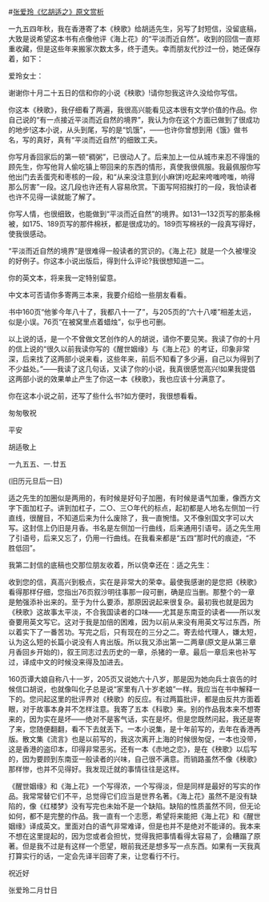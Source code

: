 #[张爱玲《忆胡适之》原文赏析](https://www.vrrw.net/wx/9931.html)

一九五四年秋，我在香港寄了本《秧歌》给胡适先生，另写了封短信，没留底稿，大致是说希望这本书有点像他评《海上花》的“平淡而近自然”。收到的回信一直郑重收藏，但是这些年来搬家次数太多，终于遗失。幸而朋友代抄过一份，她还保存着，如下：

爱玲女士：

谢谢你十月二十五日的信和你的小说《秧歌》!请你恕我这许久没给你写信。

你这本《秧歌》，我仔细看了两遍，我很高兴能看见这本很有文学价值的作品。你自己说的“有一点接近平淡而近自然的境界”，我认为你在这个方面已做到了很成功的地步!这本小说，从头到尾，写的是“饥饿”，——也许你曾想到用《饿》做书名，写的真好，真有“平淡而近自然”的细致工夫。



你写月香回家后的第一顿“稠粥”，已很动人了。后来加上一位从城市来忍不得饿的顾先生，你写他背人偷吃镇上带回来的东西的情形，真使我很佩服。我最佩服你写他出门去丢蛋壳和枣核的一段，和“从来没注意到(小麻饼)吃起来咵嗤咵嗤，响得那么厉害”一段。这几段也许还有人容易欣赏。下面写阿招挨打的一段，我怕读者也许不见得一读就能了解了。

你写人情，也很细致，也能做到“平淡而近自然”的境界。如131—132页写的那条棉被，如175、189页写的那件棉袄，都是很成功的。189页写棉袄的一段真写得好，使我很感动。

“平淡而近自然的境界”是很难得一般读者的赏识的。《海上花》就是一个久被埋没的好例子。你这本小说出版后，得到什么评论?我很想知道一二。

你的英文本，将来我一定特别留意。

中文本可否请你多寄两三本来，我要介绍给一些朋友看看。

书中160页“他爹今年八十了，我都八十一了”，与205页的“六十八喽”相差太远，似是小误。76页“在被窝里点着蜡烛”，似乎也可删。

以上说的话，是一个不曾做文艺创作的人的胡说，请你不要见笑。我读了你的十月的信上说的“很久以前我读你写的《醒世姻缘》与《海上花》的考证，印象非常深，后来找了这两部小说来看，这些年来，前后不知看了多少遍，自己以为得到了不少益处。”——我读了这几句话，又读了你的小说，我真很感觉高兴!如果我提倡这两部小说的效果单止产生了你这一本《秧歌》，我也应该十分满意了。

你在这本小说之前，还写了些什么书?如方便时，我很想看看。

匆匆敬祝

平安

胡适敬上

一九五五、一.廿五

(旧历元旦后一日)

适之先生的加圈似是两用的，有时候是好句子加圈，有时候是语气加重，像西方文字下面加杠子。讲到加杠子，二○、三○年代的标点，起初都是人地名左侧加一行直线，很醒目，不知道后来为什么废除了，我一直惋惜。又不像别国文字可以大写。这封信上仍旧是月香。书名是左侧加一行曲线，后来通用引语号。适之先生用了引语号，后来又忘了，仍用一行曲线。在我看来都是“五四”那时代的痕迹，“不胜低回”。

我第二封信的底稿也交那位朋友收着，所以侥幸还在：适之先生：

收到您的信，真高兴到极点，实在是非常大的荣幸。最使我感谢的是您把《秧歌》看得那样仔细，您指出76页叙沙明往事那一段可删，确是应当删。那整个的一章是勉强添补出来的。至于为什么要添，那原因说起来很复杂。最初我也就是因为《秧歌》这故事太平淡，不合我国读者的口味——尤其是东南亚的读者——所以发奋要用英文写它。这对于我是加倍的困难，因为以前从来没有用英文写过东西，所以着实下了一番苦功。写完之后，只有现在的三分之二。寄去给代理人，嫌太短，认为这么短的长篇小说没有人肯出版。所以我又添出第一二两章(原文是从第三章月香回乡开始的)，叙王同志过去历史的一章，杀猪的一章。最后一章后来也补写过，译成中文的时候没来得及加进去。

160页谭大娘自称八十一岁，205页又说她六十八岁，那是因为她向兵士哀告的时候信口胡说，也就像叫化子总是说“家里有八十岁老娘”一样。我应当在书中解释一下的。您问起这里的批评界对《秧歌》的反应。有过两篇批评，都是由反共方面着眼，对于故事本身并不怎样注意。我寄了五本《科歌》来。别的作品我本来不想寄来的，因为实在是坏——绝对不是客气话，实在是坏。但是您既然问起，我还是寄了来，您随便翻翻，看不下去就丢下。一本小说集，是十年前写的，去年在香港再版。散文集《流言》也是以前写的，我这次离开上海的时候很匆促，一本也没带，这是香港的盗印本，印得非常恶劣。还有一本《赤地之恋》，是在《秧歌》以后写的，因为要顾到东南亚一般读者的兴味，自己很不满意。而销路虽然不像《秧歌》那样惨，也并不见得好。我发现迁就的事情往往是这样。

《醒世姻缘》和《海上花》一个写得浓，一个写得淡，但是同样是最好的写实的作品。我常常替它们不平，总觉得它们应当是世界名著。《海上花》虽然不是没有缺陷的，像《红楼梦》没有写完也未始不是一个缺陷。缺陷的性质虽然不同，但无论如何，都不是完整的作品。我一直有一个志愿，希望将来能把《海上花》和《醒世姻缘》译成英文。里面对白的语气非常难译，但是也并不是绝对不能译的。我本来不想在这里提起的，因为您或者会担忧，觉得我把事情看得太容易了，会糟蹋了原著。但是我不过是有这样一个愿望，眼前我还是想多写一点东西。如果有一天我真打算实行的话，一定会先译半回寄了来，让您看行不行。

祝近好

张爱玲二月廿日

